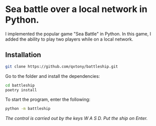 # Sea battle over a local network in Python. 


I implemented the popular game "Sea Battle" in Python.
In this game, I added the ability to play two players while on a local network.

## Installation

```bash
git clone https://github.com/qxtony/battleship.git
```

Go to the folder and install the dependencies:

```bash
cd battleship
poetry install
```

To start the program, enter the following:
```sh
python -m battleship
```

_The control is carried out by the keys W A S D._
_Put the ship on Enter._
